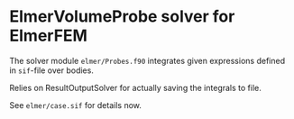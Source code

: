 # ElmerVolumeProbe solver for ElmerFEM

The solver module `elmer/Probes.f90` integrates given expressions defined in
`sif`-file over bodies.

Relies on ResultOutputSolver for actually saving the integrals to file.

See `elmer/case.sif` for details now.
